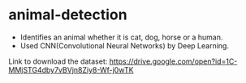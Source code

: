 # animal-detection
- Identifies an animal whether it is cat, dog, horse or a human.
- Used CNN(Convolutional Neural Networks) by Deep Learning.

Link to download the dataset:
https://drive.google.com/open?id=1C-MMjSTG4dby7vBVjn8Ziy8-Wf-j0wTK

